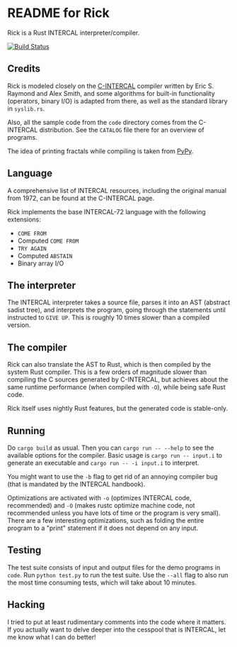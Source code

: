 # README for Rick

Rick is a Rust INTERCAL interpreter/compiler.

[![Build Status](https://travis-ci.org/birkenfeld/rick.svg?branch=master)](https://travis-ci.org/birkenfeld/rick)

## Credits

Rick is modeled closely on the [C-INTERCAL](http://catb.org/esr/intercal/)
compiler written by Eric S. Raymond and Alex Smith, and some algorithms for
built-in functionality (operators, binary I/O) is adapted from there, as well as
the standard library in `syslib.rs`.

Also, all the sample code from the `code` directory comes from the C-INTERCAL
distribution.  See the `CATALOG` file there for an overview of programs.

The idea of printing fractals while compiling is taken from
[PyPy](http://pypy.org).

## Language

A comprehensive list of INTERCAL resources, including the original manual from
1972, can be found at the C-INTERCAL page.

Rick implements the base INTERCAL-72 language with the following extensions:

* `COME FROM`
* Computed `COME FROM`
* `TRY AGAIN`
* Computed `ABSTAIN`
* Binary array I/O

## The interpreter

The INTERCAL interpreter takes a source file, parses it into an AST (abstract
sadist tree), and interprets the program, going through the statements until
instructed to `GIVE UP`.  This is roughly 10 times slower than a compiled
version.

## The compiler

Rick can also translate the AST to Rust, which is then compiled by the system
Rust compiler.  This is a few orders of magnitude slower than compiling the C
sources generated by C-INTERCAL, but achieves about the same runtime
performance (when compiled with `-O`), while being safe Rust code.

Rick itself uses nightly Rust features, but the generated code is stable-only.

## Running

Do `cargo build` as usual.  Then you can `cargo run -- --help` to see the
available options for the compiler.  Basic usage is `cargo run -- input.i` to
generate an executable and `cargo run -- -i input.i` to interpret.

You might want to use the `-b` flag to get rid of an annoying compiler bug (that
is mandated by the INTERCAL handbook).

Optimizations are activated with `-o` (optimizes INTERCAL code, recommended) and
`-O` (makes rustc optimize machine code, not recommended unless you have lots of
time or the program is very small).  There are a few interesting optimizations,
such as folding the entire program to a "print" statement if it does not depend
on any input.

## Testing

The test suite consists of input and output files for the demo programs in
`code`.  Run `python test.py` to run the test suite.  Use the `--all` flag to
also run the most time consuming tests, which will take about 10 minutes.

## Hacking

I tried to put at least rudimentary comments into the code where it matters.  If
you actually want to delve deeper into the cesspool that is INTERCAL, let me
know what I can do better!
